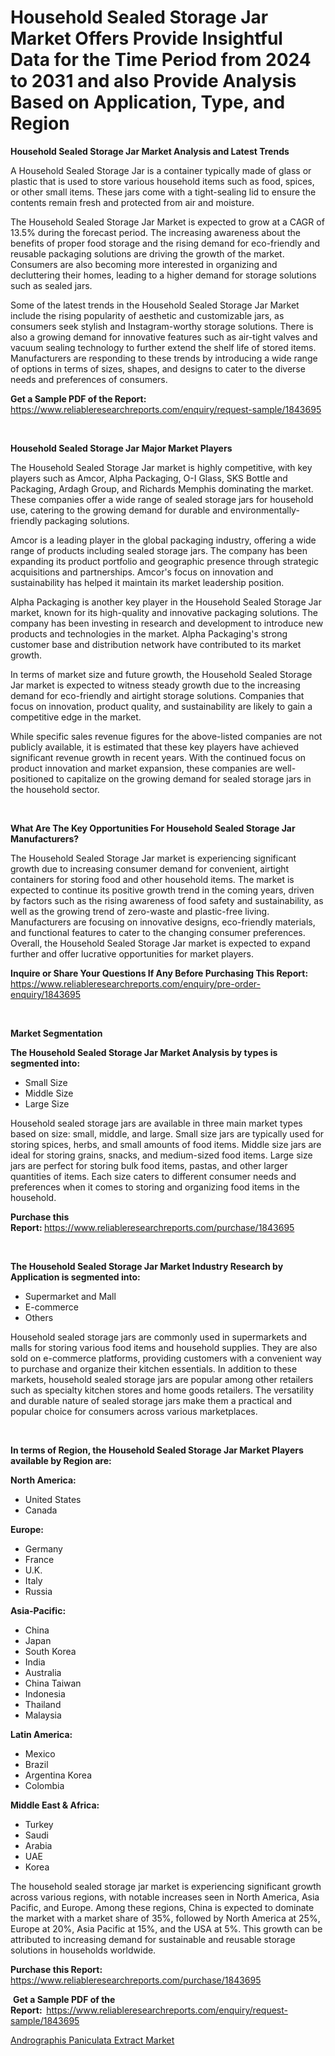 <p><h1>Household Sealed Storage Jar Market Offers Provide Insightful Data for the Time Period from 2024 to 2031 and also Provide Analysis Based on Application, Type, and Region</h1></p><p><strong>Household Sealed Storage Jar Market Analysis and Latest Trends</strong></p>
<p><p>A Household Sealed Storage Jar is a container typically made of glass or plastic that is used to store various household items such as food, spices, or other small items. These jars come with a tight-sealing lid to ensure the contents remain fresh and protected from air and moisture.</p><p>The Household Sealed Storage Jar Market is expected to grow at a CAGR of 13.5% during the forecast period. The increasing awareness about the benefits of proper food storage and the rising demand for eco-friendly and reusable packaging solutions are driving the growth of the market. Consumers are also becoming more interested in organizing and decluttering their homes, leading to a higher demand for storage solutions such as sealed jars.</p><p>Some of the latest trends in the Household Sealed Storage Jar Market include the rising popularity of aesthetic and customizable jars, as consumers seek stylish and Instagram-worthy storage solutions. There is also a growing demand for innovative features such as air-tight valves and vacuum sealing technology to further extend the shelf life of stored items. Manufacturers are responding to these trends by introducing a wide range of options in terms of sizes, shapes, and designs to cater to the diverse needs and preferences of consumers.</p></p>
<p><strong>Get a Sample PDF of the Report:&nbsp;</strong> <a href="https://www.reliableresearchreports.com/enquiry/request-sample/1843695">https://www.reliableresearchreports.com/enquiry/request-sample/1843695</a></p>
<p>&nbsp;</p>
<p><strong>Household Sealed Storage Jar Major Market Players</strong></p>
<p><p>The Household Sealed Storage Jar market is highly competitive, with key players such as Amcor, Alpha Packaging, O-I Glass, SKS Bottle and Packaging, Ardagh Group, and Richards Memphis dominating the market. These companies offer a wide range of sealed storage jars for household use, catering to the growing demand for durable and environmentally-friendly packaging solutions.</p><p>Amcor is a leading player in the global packaging industry, offering a wide range of products including sealed storage jars. The company has been expanding its product portfolio and geographic presence through strategic acquisitions and partnerships. Amcor's focus on innovation and sustainability has helped it maintain its market leadership position.</p><p>Alpha Packaging is another key player in the Household Sealed Storage Jar market, known for its high-quality and innovative packaging solutions. The company has been investing in research and development to introduce new products and technologies in the market. Alpha Packaging's strong customer base and distribution network have contributed to its market growth.</p><p>In terms of market size and future growth, the Household Sealed Storage Jar market is expected to witness steady growth due to the increasing demand for eco-friendly and airtight storage solutions. Companies that focus on innovation, product quality, and sustainability are likely to gain a competitive edge in the market.</p><p>While specific sales revenue figures for the above-listed companies are not publicly available, it is estimated that these key players have achieved significant revenue growth in recent years. With the continued focus on product innovation and market expansion, these companies are well-positioned to capitalize on the growing demand for sealed storage jars in the household sector.</p></p>
<p>&nbsp;</p>
<p><strong>What Are The Key Opportunities For Household Sealed Storage Jar Manufacturers?</strong></p>
<p><p>The Household Sealed Storage Jar market is experiencing significant growth due to increasing consumer demand for convenient, airtight containers for storing food and other household items. The market is expected to continue its positive growth trend in the coming years, driven by factors such as the rising awareness of food safety and sustainability, as well as the growing trend of zero-waste and plastic-free living. Manufacturers are focusing on innovative designs, eco-friendly materials, and functional features to cater to the changing consumer preferences. Overall, the Household Sealed Storage Jar market is expected to expand further and offer lucrative opportunities for market players.</p></p>
<p><strong>Inquire or Share Your Questions If Any Before Purchasing This Report:</strong> <a href="https://www.reliableresearchreports.com/enquiry/pre-order-enquiry/1843695">https://www.reliableresearchreports.com/enquiry/pre-order-enquiry/1843695</a></p>
<p>&nbsp;</p>
<p><strong>Market Segmentation</strong></p>
<p><strong>The Household Sealed Storage Jar Market Analysis by types is segmented into:</strong></p>
<p><ul><li>Small Size</li><li>Middle Size</li><li>Large Size</li></ul></p>
<p><p>Household sealed storage jars are available in three main market types based on size: small, middle, and large. Small size jars are typically used for storing spices, herbs, and small amounts of food items. Middle size jars are ideal for storing grains, snacks, and medium-sized food items. Large size jars are perfect for storing bulk food items, pastas, and other larger quantities of items. Each size caters to different consumer needs and preferences when it comes to storing and organizing food items in the household.</p></p>
<p><strong>Purchase this Report:&nbsp;</strong><a href="https://www.reliableresearchreports.com/purchase/1843695">https://www.reliableresearchreports.com/purchase/1843695</a></p>
<p>&nbsp;</p>
<p><strong>The Household Sealed Storage Jar Market Industry Research by Application is segmented into:</strong></p>
<p><ul><li>Supermarket and Mall</li><li>E-commerce</li><li>Others</li></ul></p>
<p><p>Household sealed storage jars are commonly used in supermarkets and malls for storing various food items and household supplies. They are also sold on e-commerce platforms, providing customers with a convenient way to purchase and organize their kitchen essentials. In addition to these markets, household sealed storage jars are popular among other retailers such as specialty kitchen stores and home goods retailers. The versatility and durable nature of sealed storage jars make them a practical and popular choice for consumers across various marketplaces.</p></p>
<p>&nbsp;</p>
<p><strong>In terms of Region, the Household Sealed Storage Jar Market Players available by Region are:</strong></p>
<p>
    <p> <strong> North America: </strong>
        <ul>
            <li>United States</li>
            <li>Canada</li>
        </ul>
        </p> 
    <p> <strong> Europe: </strong>
        <ul>
            <li>Germany</li>
            <li>France</li>
            <li>U.K.</li>
            <li>Italy</li>
            <li>Russia</li>
        </ul>
        </p> 
    <p> <strong> Asia-Pacific: </strong>
        <ul>
            <li>China</li>
            <li>Japan</li>
            <li>South Korea</li>
            <li>India</li>
            <li>Australia</li>
            <li>China Taiwan</li>
            <li>Indonesia</li>
            <li>Thailand</li>
            <li>Malaysia</li>
        </ul>
        </p> 
    <p> <strong> Latin America: </strong>
        <ul>
            <li>Mexico</li>
            <li>Brazil</li>
            <li>Argentina Korea</li>
            <li>Colombia</li>
        </ul>
        </p> 
    <p> <strong> Middle East & Africa: </strong>
        <ul>
            <li>Turkey</li>
            <li>Saudi</li>
            <li>Arabia</li>
            <li>UAE</li>
            <li>Korea</li>
        </ul>
    </p>
    </p>
<p><p>The household sealed storage jar market is experiencing significant growth across various regions, with notable increases seen in North America, Asia Pacific, and Europe. Among these regions, China is expected to dominate the market with a market share of 35%, followed by North America at 25%, Europe at 20%, Asia Pacific at 15%, and the USA at 5%. This growth can be attributed to increasing demand for sustainable and reusable storage solutions in households worldwide.</p></p>
<p><strong>Purchase this Report: </strong><a href="https://www.reliableresearchreports.com/purchase/1843695">https://www.reliableresearchreports.com/purchase/1843695</a></p>
<p>&nbsp;<strong>Get a Sample PDF of the Report:&nbsp;&nbsp;</strong><a href="https://www.reliableresearchreports.com/enquiry/request-sample/1843695">https://www.reliableresearchreports.com/enquiry/request-sample/1843695</a></p>
<p><strong></strong></p>
<p><p><a href="https://lydian-appliance-61d.notion.site/Andrographis-Paniculata-Extract-Market-Size-Focuses-on-Market-Dynamics-In-Depth-Analysis-and-Future-d1a3e7c7152a45ea88f32d40ddd7db68">Andrographis Paniculata Extract Market</a></p></p>